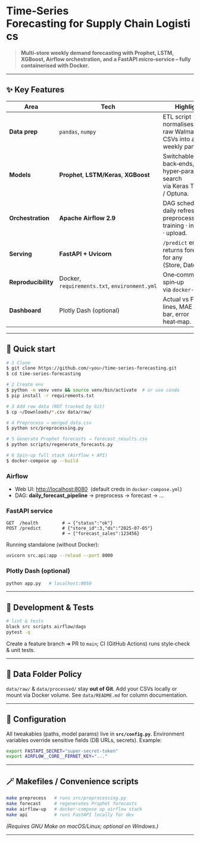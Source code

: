# Time‑Series Forecasting for Supply Chain Logistics

> **Multi‑store weekly demand forecasting with Prophet, LSTM, XGBoost, Airflow orchestration, and a FastAPI micro‑service – fully containerised with Docker.**

---

## ✨ Key Features

| Area                | Tech                                          | Highlights                                                                     |
| ------------------- | --------------------------------------------- | ------------------------------------------------------------------------------ |
| **Data prep**       | `pandas`, `numpy`                             | ETL script normalises three raw Walmart‑style CSVs into a single weekly panel. |
| **Models**          | **Prophet**, **LSTM/Keras**, **XGBoost**      | Switchable back‑ends, hyper‑param search via Keras Tuner / Optuna.             |
| **Orchestration**   | **Apache Airflow 2.9**                        | DAG schedules daily refresh → preprocessing · training · inference · upload.   |
| **Serving**         | **FastAPI + Uvicorn**                         | `/predict` endpoint returns forecast for any (Store, Date).                    |
| **Reproducibility** | Docker, `requirements.txt`, `environment.yml` | One‑command spin‑up via `docker‑compose`.                                      |
| **Dashboard**       | Plotly Dash (optional)                        | Actual vs Forecast lines, MAE rank bar, error heat‑map.                        |

---

## 🚀 Quick start

```bash
# 1 Clone
$ git clone https://github.com/<you>/time-series-forecasting.git
$ cd time-series-forecasting

# 2 Create env
$ python -m venv venv && source venv/bin/activate  # or use conda
$ pip install -r requirements.txt

# 3 Add raw data (NOT tracked by Git)
$ cp ~/Downloads/*.csv data/raw/

# 4 Preprocess → merged_data.csv
$ python src/preprocessing.py

# 5 Generate Prophet forecasts → forecast_results.csv
$ python scripts/regenerate_forecasts.py

# 6 Spin‑up full stack (Airflow + API)
$ docker-compose up --build
```

### Airflow

* Web UI: [http://localhost:8080](http://localhost:8080)  (default creds in `docker-compose.yml`)
* DAG: **daily\_forecast\_pipeline** → preprocess → forecast → …

### FastAPI service

```
GET  /health         # → {"status":"ok"}
POST /predict        # {"store_id":3,"ds":"2025-07-05"}
                     # → {"forecast_sales":123456}
```

Running standalone (without Docker):

```bash
uvicorn src.api:app --reload --port 8000
```

### Plotly Dash (optional)

```bash
python app.py   # localhost:8050
```

---

## 🧰 Development & Tests

```bash
# lint & tests
black src scripts airflow/dags
pytest -q
```

Create a feature branch ➜ PR to `main`; CI (GitHub Actions) runs style‑check & unit tests.

---

## 📜 Data Folder Policy

`data/raw/` & `data/processed/` stay **out of Git**. Add your CSVs locally or mount via Docker volume. See `data/README.md` for column documentation.

---

## 🔧 Configuration

All tweakables (paths, model params) live in **`src/config.py`**. Environment variables override sensitive fields (DB URLs, secrets). Example:

```bash
export FASTAPI_SECRET="super‑secret‑token"
export AIRFLOW__CORE__FERNET_KEY="..."
```

---

## 🪄 Makefiles / Convenience scripts

```bash
make preprocess   # runs src/preprocessing.py
make forecast     # regenerates Prophet forecasts
make airflow-up   # docker-compose up airflow stack
make api          # runs FastAPI locally for dev
```

*(Requires GNU Make on macOS/Linux; optional on Windows.)*

---